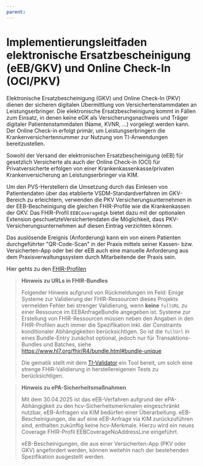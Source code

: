 ```yaml
---
parent:
---
```

# Implementierungsleitfaden elektronische Ersatzbescheinigung (eEB/GKV) und Online Check-In (OCI/PKV)

Elektronische Ersatzbescheinigung (GKV) und Online Check-In (PKV) dienen der sicheren digitalen Übermittlung von Versichertenstammdaten an Leistungserbringer. Die elektronische Ersatzbescheinigung kommt in Fällen zum Einsatz, in denen keine eGK als Versicherungsnachweis und Träger digitaler Patientenstammdaten (Name, KVNR, ...) vorgelegt werden kann. Der Online Check-in erfolgt primär, um Leistungserbringern die Krankenversichertennummer zur Nutzung von TI-Anwendungen bereitzustellen.

Sowohl der Versand der elektronischen Ersatzbescheinigung (eEB) für gesetzlich Versicherte als auch der Online Check-in (OCI) für Privatversicherte erfolgen von einer Krankenkassenkasse/privaten Krankenversicherung an Leistungserbringer via KIM.

Um den PVS-Herstellern die Umsetzung durch das Einlesen von Patientendaten über das etablierte VSDM-Standardverfahren im GKV-Bereich zu erleichtern, verwenden die PKV Versicherungsunternehmen in der EEB-Bescheinigung die gleichen FHIR-Profile wie die Krankenkassen der GKV. Das FHIR-Profil `EEBCoverageEgk` bietet dazu mit der optionalen Extension geschuetzteVersichertendaten die Möglichkeit, dass PKV-Versicherungsunternehmen auf diesen Eintrag verzichten können.

Das auslösende Ereignis (Anforderung) kann ein von einem Patienten durchgeführter "QR-Code-Scan" in der Praxis mittels seiner Kassen- bzw. Versicherten-App oder bei der eEB auch eine manuelle Anforderung aus dem Praxisverwaltungssystem durch Mitarbeitende der Praxis sein.

Hier gehts zu den [FHIR-Profilen](https://simplifier.net/vsdm-ersatzbescheinigung)

> **Hinweis zu URLs in FHIR-Bundles**
>
> Folgender Hinweis aufgrund von Rückmeldungen im Feld:
> Einige Systeme zur Validierung der FHIR-Ressourcen dieses Projekts vermelden Fehler bei strenger Validierung, wenn **keine** `fullURL` zu einer Ressource im EEBAnfrageBundle angegeben ist.
> Systeme zur Erstellung von FHIR-Ressourcen müssen neben den Angaben in den FHIR-Profilen auch immer die Spezifikation inkl. der Constraints konditionaler Abhängigkeiten berücksichtigen.
> So ist die `fullUrl` in eines Bundle-Entry zunächst optional, jedoch nur für Transaktions-Bundles und Batches, siehe https://www.hl7.org/fhir/R4/bundle.html#bundle-unique
>
> Die gematik stellt mit dem [TI-Validator](https://github.com/gematik/app-referencevalidator) ein Tool bereit, um solch eine strenge FHIR-Validierung in herstellereigenen Tests zu berücksichtigen.

> **Hinweis zu ePA-Sicherheitsmaßnahmen**
>
> Mit dem 30.04.2025 ist das eEB-Verfahren aufgrund der ePA-Abhängigkeit zu den hcv-Sicherheitsmerkmalen eingeschränkt nutzbar, eEB-Anfragen via KIM bedürfen einer Überarbeitung. eEB-Bescheinigungen, die auf eine eEB-Anfrage via KIM zurückzuführen sind, enthalten zukünftig keine hcv-Merkmale. Hierzu wird ein neues Coverage FHIR-Profil EEBCoverageNoAddressLine eingeführt.
>
> eEB-Bescheinigungen, die aus einer Versicherten-App (PKV oder GKV) angefordert werden, können weitehin nach der bestehenden Spezifikation ausgestellt werden.